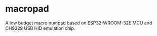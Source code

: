 # macropad
A low budget macro numpad based on ESP32-WROOM-32E MCU and CH9329 USB HID emulation chip.
